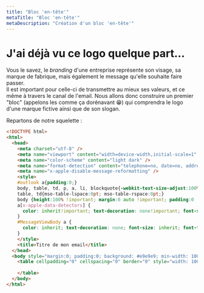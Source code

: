 ```yaml
---
title: "Bloc 'en-tête'"
metaTitle: "Bloc 'en-tête'"
metaDescription: "Création d'un bloc 'en-tête'"
---
```


# J'ai déjà vu ce logo quelque part...

Vous le savez, le _branding_ d'une entreprise représente son visage, sa marque de fabrique, mais également le message qu'elle souhaite faire passer.  
Il est important pour celle-ci de transmettre au mieux ses valeurs, et ce même à travers le canal de l'email. Nous allons donc construire un premier "bloc" (appelons les comme ça dorénavant 😁) qui comprendra le logo d'une marque fictive ainsi que de son slogan.

Repartons de notre squelette : 

```html
<!DOCTYPE html>
<html>
  <head>
    <meta charset="utf-8" />
    <meta name="viewport" content="width=device-width,initial-scale=1" />
    <meta name="color-scheme" content="light dark" />
    <meta name="format-detection" content="telephone=no, date=no, address=no, email=no" />
    <meta name="x-apple-disable-message-reformatting" />
    <style>
    #outlook a{padding:0;} 
    body, table, td, p, a, li, blockquote{-webkit-text-size-adjust:100%; -ms-text-size-adjust:100%;} 
    table, td{mso-table-lspace:0pt; mso-table-rspace:0pt;} 
    body {height:100% !important; margin:0 auto !important; padding:0 !important; width:100% !important;}
    a[x-apple-data-detectors] {
      color: inherit!important; text-decoration: none!important; font-size: inherit!important; font-family: inherit!important; font-weight: inherit!important; line-height: inherit!important;
    }
    #MessageViewBody a {
      color: inherit; text-decoration: none; font-size: inherit; font-family: inherit; font-weight: inherit; line-height: inherit;
    }
    </style>
    <title>Titre de mon email</title>
  </head>
  <body style="margin:0; padding:0; background: #e9e9e9; min-width: 100%; -webkit-font-smoothing: antialiased; text-align: center;">
    <table cellpadding="0" cellspacing="0" border="0" style="width: 100%; text-align: center; table-layout: fixed; background: #e9e9e9;">
      
    </table>
  </body>
</html>
```